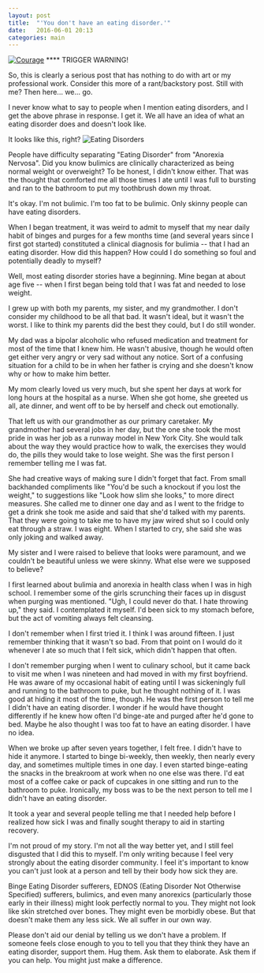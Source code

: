 ```yaml
---
layout: post
title:  "'You don't have an eating disorder.'"
date:   2016-06-01 20:13
categories: main
---
```

[![Courage](http://tiffanystallings.github.io/blog/images/cassie.gif)](https://www.youtube.com/watch?v=-S5hEP8bRpA)
**** TRIGGER WARNING!

So, this is clearly a serious post that has nothing to do with art or my professional work. Consider this more of a rant/backstory post. Still with me? Then here... we... go.

I never know what to say to people when I mention eating disorders, and I get the above phrase in response. I get it. We all have an idea of what an eating disorder does and doesn't look like.

It looks like this, right?
![Eating Disorders](http://tiffanystallings.github.io/blog/images/eating-disorder.jpg)

People have difficulty separating "Eating Disorder" from "Anorexia Nervosa". Did you know bulimics are clinically characterized as being normal weight or overweight? To be honest, I didn't know either. That was the thought that comforted me all those times I ate until I was full to bursting and ran to the bathroom to put my toothbrush down my throat.

It's okay. I'm not bulimic. I'm too fat to be bulimic. Only skinny people can have eating disorders.

When I began treatment, it was weird to admit to myself that my near daily habit of binges and purges for a few months time (and several years since I first got started) constituted a clinical diagnosis for bulimia -- that I had an eating disorder. How did this happen? How could I do something so foul and potentially deadly to myself?

Well, most eating disorder stories have a beginning. Mine began at about age five -- when I first began being told that I was fat and needed to lose weight.

I grew up with both my parents, my sister, and my grandmother. I don't consider my childhood to be all that bad. It wasn't ideal, but it wasn't the worst. I like to think my parents did the best they could, but I do still wonder.

My dad was a bipolar alcoholic who refused medication and treatment for most of the time that I knew him. He wasn't abusive, though he would often get either very angry or very sad without any notice. Sort of a confusing situation for a child to be in when her father is crying and she doesn't know why or how to make him better.

My mom clearly loved us very much, but she spent her days at work for long hours at the hospital as a nurse. When she got home, she greeted us all, ate dinner, and went off to be by herself and check out emotionally.

That left us with our grandmother as our primary caretaker. My grandmother had several jobs in her day, but the one she took the most pride in was her job as a runway model in New York City. She would talk about the way they would practice how to walk, the exercises they would do, the pills they would take to lose weight. She was the first person I remember telling me I was fat.

She had creative ways of making sure I didn't forget that fact. From small backhanded compliments like "You'd be such a knockout if you lost the weight," to suggestions like "Look how slim she looks," to more direct measures. She called me to dinner one day and as I went to the fridge to get a drink she took me aside and said that she'd talked with my parents. That they were going to take me to have my jaw wired shut so I could only eat through a straw. I was eight. When I started to cry, she said she was only joking and walked away.

My sister and I were raised to believe that looks were paramount, and we couldn't be beautiful unless we were skinny. What else were we supposed to believe?

I first learned about bulimia and anorexia in health class when I was in high school. I remember some of the girls scrunching their faces up in disgust when purging was mentioned. "Ugh, I could never do that. I hate throwing up," they said. I contemplated it myself. I'd been sick to my stomach before, but the act of vomiting always felt cleansing.

I don't remember when I first tried it. I think I was around fifteen. I just remember thinking that it wasn't so bad. From that point on I would do it whenever I ate so much that I felt sick, which didn't happen that often.

I don't remember purging when I went to culinary school, but it came back to visit me when I was nineteen and had moved in with my first boyfriend. He was aware of my occasional habit of eating until I was sickeningly full and running to the bathroom to puke, but he thought nothing of it. I was good at hiding it most of the time, though. He was the first person to tell me I didn't have an eating disorder. I wonder if he would have thought differently if he knew how often I'd binge-ate and purged after he'd gone to bed. Maybe he also thought I was too fat to have an eating disorder. I have no idea.

When we broke up after seven years together, I felt free. I didn't have to hide it anymore. I started to binge bi-weekly, then weekly, then nearly every day, and sometimes multiple times in one day. I even started binge-eating the snacks in the breakroom at work when no one else was there. I'd eat most of a coffee cake or pack of cupcakes in one sitting and run to the bathroom to puke. Ironically, my boss was to be the next person to tell me I didn't have an eating disorder.

It took a year and several people telling me that I needed help before I realized how sick I was and finally sought therapy to aid in starting recovery.

I'm not proud of my story. I'm not all the way better yet, and I still feel disgusted that I did this to myself. I'm only writing because I feel very strongly about the eating disorder community. I feel it's important to know you can't just look at a person and tell by their body how sick they are.

Binge Eating Disorder sufferers, EDNOS (Eating Disorder Not Otherwise Specified) sufferers, bulimics, and even many anorexics (particularly those early in their illness) might look perfectly normal to you. They might not look like skin stretched over bones. They might even be morbidly obese. But that doesn't make them any less sick. We all suffer in our own way.

Please don't aid our denial by telling us we don't have a problem. If someone feels close enough to you to tell you that they think they have an eating disorder, support them. Hug them. Ask them to elaborate. Ask them if you can help. You might just make a difference.